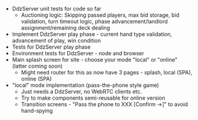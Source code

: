 - DdzServer unit tests for code so far
  - Auctioning logic: Skipping passed players, max bid storage, bid validation, turn timeout logic, phase advancement/landlord assignment/remaining deck dealing
- Implement DdzServer play phase - current hand type validation, advancement of play, win condition
- Tests for DdzServer play phase
- Environment tests for DdzServer - node and browser
- Main splash screen for site - choose your mode "local" or "online" (latter coming soon)
  - Might need router for this as now have 3 pages - splash, local (SPA), online (SPA)
- "local" mode implementation (pass-the-phone style game)
  - Just needs a DdzServer, no WebRTC clients etc.
  - Try to make components semi-reusable for online version
  - Transition screens - "Pass the phone to XXX [Confirm ->]" to avoid hand-spying
